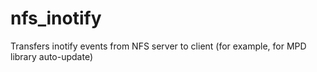 nfs_inotify
===========

Transfers inotify events from NFS server to client (for example, for MPD library auto-update)
